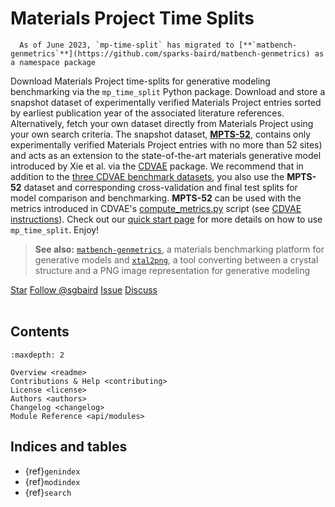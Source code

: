 # Materials Project Time Splits

```{warning}
  As of June 2023, `mp-time-split` has migrated to [**`matbench-genmetrics`**](https://github.com/sparks-baird/matbench-genmetrics) as a namespace package
```

Download Materials Project time-splits for generative modeling benchmarking via the
`mp_time_split` Python package. Download and store a snapshot dataset of experimentally
verified Materials Project entries sorted by earliest publication year of the associated
literature references. Alternatively, fetch your own dataset directly from Materials
Project using your own search criteria. The snapshot dataset, [**MPTS-52**](https://doi.org/10.6084/m9.figshare.19991516.v4),
contains only experimentally verified Materials Project entries with no more than 52
sites) and acts as an extension to the state-of-the-art materials generative model
introduced by Xie et al. via the [CDVAE](https://github.com/txie-93/cdvae) package. We recommend that in addition to the
[three CDVAE benchmark datasets](https://github.com/txie-93/cdvae/tree/main/data), you
also use the **MPTS-52** dataset and corresponding cross-validation and final test
splits for model comparison and benchmarking. **MPTS-52** can be used with the metrics
introduced in CDVAE's
[compute_metrics.py](https://github.com/txie-93/cdvae/blob/main/scripts/compute_metrics.py)
script (see [CDVAE instructions](https://github.com/txie-93/cdvae/issues/10)). Check out
our [quick start page](https://mp-time-split.readthedocs.io/en/latest/readme.html) for more details on how to use `mp_time_split`. Enjoy!

> **See also:** [`matbench-genmetrics`](https://matbench-genmetrics.readthedocs.io/), a materials benchmarking platform for
> generative models and [`xtal2png`](https://xtal2png.readthedocs.io/en/latest/), a tool converting between a crystal structure and a PNG image representation for generative modeling

<a class="github-button" href="https://github.com/sparks-baird/mp-time-split"
data-icon="octicon-star" data-size="large" data-show-count="true" aria-label="Star
sparks-baird/mp-time-split on GitHub">Star</a>
<a class="github-button"
href="https://github.com/sgbaird" data-size="large" data-show-count="true"
aria-label="Follow @sgbaird on GitHub">Follow @sgbaird</a>
<a class="github-button" href="https://github.com/sparks-baird/mp-time-split/issues"
data-icon="octicon-issue-opened" data-size="large" data-show-count="true"
aria-label="Issue sparks-baird/mp-time-split on GitHub">Issue</a>
<a class="github-button" href="https://github.com/sparks-baird/mp-time-split/discussions" data-icon="octicon-comment-discussion" data-size="large" aria-label="Discuss sparks-baird/mp-time-split on GitHub">Discuss</a>
<br><br>

<!-- ## Note

> This is the main page of your project's [Sphinx] documentation. It is
> formatted in [Markdown]. Add additional pages by creating md-files in
> `docs` or rst-files (formatted in [reStructuredText]) and adding links to
> them in the `Contents` section below.
>
> Please check [Sphinx] and [MyST] for more information
> about how to document your project and how to configure your preferences. -->


## Contents

```{toctree}
:maxdepth: 2

Overview <readme>
Contributions & Help <contributing>
License <license>
Authors <authors>
Changelog <changelog>
Module Reference <api/modules>
```

## Indices and tables

* {ref}`genindex`
* {ref}`modindex`
* {ref}`search`

[Sphinx]: http://www.sphinx-doc.org/
[Markdown]: https://daringfireball.net/projects/markdown/
[reStructuredText]: http://www.sphinx-doc.org/en/master/usage/restructuredtext/basics.html
[MyST]: https://myst-parser.readthedocs.io/en/latest/

<script async defer src="https://buttons.github.io/buttons.js"></script>
